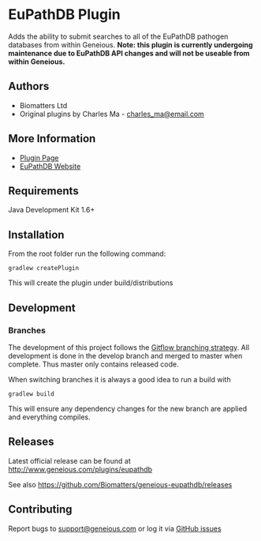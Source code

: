 # EuPathDB Plugin
Adds the ability to submit searches to all of the EuPathDB pathogen databases from within Geneious.
**Note: this plugin is currently undergoing maintenance due to EuPathDB API changes and will not be useable from within Geneious.**

## Authors
* Biomatters Ltd
* Original plugins by Charles Ma - <charles_ma@email.com>

## More Information
* [Plugin Page](http://www.geneious.com/plugins/eupathdb)
* [EuPathDB Website](http://eupathdb.org)

## Requirements
Java Development Kit 1.6+

## Installation
From the root folder run the following command:

    gradlew createPlugin

This will create the plugin under build/distributions

## Development
### Branches
The development of this project follows the [Gitflow branching strategy](https://www.atlassian.com/git/tutorials/comparing-workflows/gitflow-workflow).  All development is done in the develop branch and merged to master when complete.  Thus master only contains released code.

When switching branches it is always a good idea to run a build with

    gradlew build

This will ensure any dependency changes for the new branch are applied and everything compiles.

## Releases
Latest official release can be found at http://www.geneious.com/plugins/eupathdb

See also https://github.com/Biomatters/geneious-eupathdb/releases


## Contributing
Report bugs to support@geneious.com or log it via [GitHub issues](https://github.com/Biomatters/geneious-eupathdb/issues)
